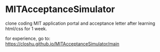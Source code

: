 # MITAcceptanceSimulator
clone coding MIT application portal and acceptance letter after learning html/css for 1 week.

for experience, go to:
https://closhu.github.io/MITAcceptanceSimulator/main

